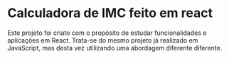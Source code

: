 # Calculadora de IMC feito em react

Este projeto foi criato com o propósito de estudar funcionalidades e aplicações em React. Trata-se do mesmo projeto já realizado em JavaScript, mas desta vez utilizando uma abordagem diferente diferente.
